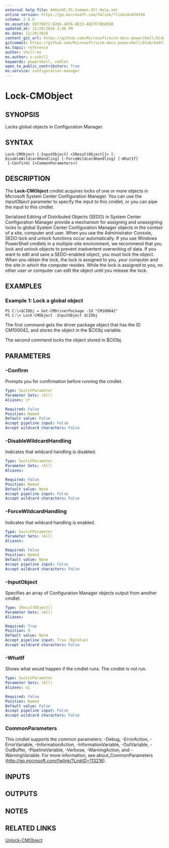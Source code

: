 ```yaml
---
external help file: AdminUI.PS.Common.dll-Help.xml
online version: https://go.microsoft.com/fwlink/?linkid=834194
schema: 2.0.0
ms.assetid: CB778D72-D265-4EFA-AE33-A027F7B5A93B
updated_at: 11/29/2016 3:46 PM
ms.date: 11/29/2016
content_git_url: https://github.com/Microsoft/sccm-docs-powershell/blob/master/sccm-cmdlets/ConfigurationManager/vlatest/Lock-CMObject.md
gitcommit: https://github.com/Microsoft/sccm-docs-powershell/blob/be9723fe908914c0e1ed2689b3ffaa3b56f1b53b/sccm-cmdlets/ConfigurationManager/vlatest/Lock-CMObject.md
ms.topic: reference
author: shill-ms
ms.author: v-suhill
keywords: powershell, cmdlet
open_to_public_contributors: True
ms.service: configuration-manager
---
```


# Lock-CMObject

## SYNOPSIS
Locks global objects in Configuration Manager.

## SYNTAX

```
Lock-CMObject [-InputObject] <IResultObject[]> [-DisableWildcardHandling] [-ForceWildcardHandling] [-WhatIf]
 [-Confirm] [<CommonParameters>]
```

## DESCRIPTION
The **Lock-CMObject** cmdlet acquires locks of one or more objects in Microsoft System Center Configuration Manager.
You can use the *InputObject* parameter to specify the input to this cmdlet, or you can pipe the input to this cmdlet.

Serialized Editing of Distributed Objects (SEDO) in System Center Configuration Manager provide a mechanism for assigning and unassigning locks to global System Center Configuration Manager objects in the context of a site, computer and user.
When you use the Administrator Console, SEDO lock and unlock functions occur automatically.
If you use Windows PowerShell cmdlets in a multiple-site environment, we recommend that you lock and unlock objects to prevent inadvertent overwriting of data.
If you want to edit and save a SEDO-enabled object, you must lock the object.
When you obtain the lock, the lock is assigned to you, your computer and the site in which the computer resides.
While the lock is assigned to you, no other user or computer can edit the object until you release the lock.

## EXAMPLES

### Example 1: Lock a global object
```
PS C:\>$CIObj = Get-CMDriverPackage -Id "CM100042"
PS C:\> Lock-CMObject -InputObject $CIObj
```

The first command gets the driver package object that has the ID CM100042, and stores the object in the $CIObj variable.

The second command locks the object stored in $CIObj.

## PARAMETERS

### -Confirm
Prompts you for confirmation before running the cmdlet.

```yaml
Type: SwitchParameter
Parameter Sets: (All)
Aliases: cf

Required: False
Position: Named
Default value: False
Accept pipeline input: False
Accept wildcard characters: False
```

### -DisableWildcardHandling
Indicates that wildcard handling is disabled.

```yaml
Type: SwitchParameter
Parameter Sets: (All)
Aliases: 

Required: False
Position: Named
Default value: None
Accept pipeline input: False
Accept wildcard characters: False
```

### -ForceWildcardHandling
Indicates that wildcard handling is enabled.

```yaml
Type: SwitchParameter
Parameter Sets: (All)
Aliases: 

Required: False
Position: Named
Default value: None
Accept pipeline input: False
Accept wildcard characters: False
```

### -InputObject
Specifies an array of Configuration Manager objects output from another cmdlet.

```yaml
Type: IResultObject[]
Parameter Sets: (All)
Aliases: 

Required: True
Position: 0
Default value: None
Accept pipeline input: True (ByValue)
Accept wildcard characters: False
```

### -WhatIf
Shows what would happen if the cmdlet runs.
The cmdlet is not run.

```yaml
Type: SwitchParameter
Parameter Sets: (All)
Aliases: wi

Required: False
Position: Named
Default value: False
Accept pipeline input: False
Accept wildcard characters: False
```

### CommonParameters
This cmdlet supports the common parameters: -Debug, -ErrorAction, -ErrorVariable, -InformationAction, -InformationVariable, -OutVariable, -OutBuffer, -PipelineVariable, -Verbose, -WarningAction, and -WarningVariable. For more information, see about_CommonParameters (http://go.microsoft.com/fwlink/?LinkID=113216).

## INPUTS

## OUTPUTS

## NOTES

## RELATED LINKS

[Unlock-CMObject](xref:ConfigurationManager/vlatest/Unlock-CMObject.md)


